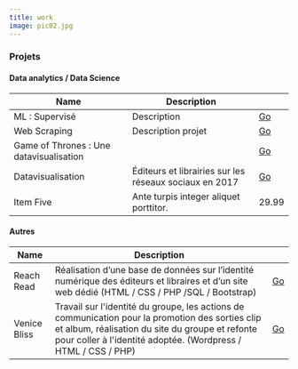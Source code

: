 ```yaml
---
title: work
image: pic02.jpg
---
```

<section>
	<h3 class="major">Projets</h3>
	<h4>Data analytics / Data Science</h4>
	<div class="table-wrapper">
		<table>
			<thead>
				<tr>
					<th>Name</th>
					<th>Description</th>
					<th> </th>
				</tr>
			</thead>
			<tbody>
				<tr>
					<td>ML : Supervisé</td>
					<td> Description</td>
					<td><a href="docs/supervised_learning project_nov19.pdf">Go</a></td>
				</tr>
        <tr>
					<td>Web Scraping</td>
					<td>Description projet</td>
					<td><a href="projet_web_scrap_final.html">Go</a></td>
				</tr>
				<tr>
					<td>Game of Thrones : Une datavisualisation</a></td>
					<td></td>
					<td><a href="dataviz-project.html">Go</a></td>
				</tr>        
				<tr>
					<td>Datavisualisation</td>
					<td>Éditeurs et librairies sur les réseaux sociaux en 2017</td>
					<td><a href="docs/editeurs_librairies_reseaux_sociaux_2017.pdf">Go</a></td>
				</tr>
				<tr>
					<td>Item Five</td>
					<td>Ante turpis integer aliquet porttitor.</td>
					<td>29.99</td>
				</tr>
			</tbody>
		</table>
	</div>

  <h4>Autres</h4>
	<div class="table-wrapper">
		<table>
			<thead>
				<tr>
					<th>Name</th>
					<th>Description</th>
					<th> </th>
				</tr>
			</thead>
			<tbody>
				<tr>
					<td>Reach Read</td>
					<td>Réalisation d’une base de données sur l’identité numérique des éditeurs et libraires et d’un site web dédié (HTML / CSS / PHP /SQL / Bootstrap)</td>
					<td><a href="http://reachread.com/">Go</a></td>
				</tr>
				<tr>
					<td>Venice Bliss</td>
					<td>Travail sur l'identité du groupe, les actions de communication pour la promotion des sorties clip et album, réalisation du site du groupe et refonte pour coller à l'identité adoptée. (Wordpress / HTML / CSS / PHP)</td>
					<td><a href="http://www.venicebliss.com/">Go</a></td>
				</tr>
			</tbody>
		</table>
	</div>

</section>
